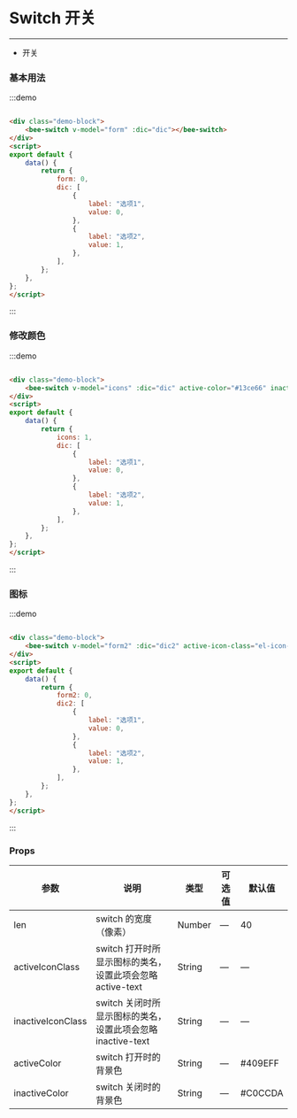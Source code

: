 # Switch 开关 
----
- 开关

### 基本用法

<div class="demo-block">
    <bee-switch v-model="form" :dic="dic"></bee-switch>
</div>
<script>
export default {
    data() {
        return {
            form: 0,
            dic: [
                {
                    label: "选项1",
                    value: 0,
                },
                {
                    label: "选项2",
                    value: 1,
                },
            ],
        };
    },
};
</script>

:::demo
```html

<div class="demo-block">
    <bee-switch v-model="form" :dic="dic"></bee-switch>
</div>
<script>
export default {
    data() {
        return {
            form: 0,
            dic: [
                {
                    label: "选项1",
                    value: 0,
                },
                {
                    label: "选项2",
                    value: 1,
                },
            ],
        };
    },
};
</script>
```
:::

### 修改颜色

<div class="demo-block">
    <bee-switch v-model="form" :dic="dic"></bee-switch>
</div>
<script>
export default {
    data() {
        return {
            form: 0,
            dic: [
                {
                    label: "选项1",
                    value: 0,
                },
                {
                    label: "选项2",
                    value: 1,
                },
            ],
        };
    },
};
</script>

:::demo
```html

<div class="demo-block">
    <bee-switch v-model="icons" :dic="dic" active-color="#13ce66" inactive-color="#ff4949"></bee-switch>
</div>
<script>
export default {
    data() {
        return {
            icons: 1,
            dic: [
                {
                    label: "选项1",
                    value: 0,
                },
                {
                    label: "选项2",
                    value: 1,
                },
            ],
        };
    },
};
</script>
```
:::

### 图标

<div class="demo-block">
    <bee-switch v-model="icons" :dic="dic" active-color="#13ce66" inactive-color="#ff4949"></bee-switch>
</div>
<script>
export default {
    data() {
        return {
            icons: 1,
            dic: [
                {
                    label: "选项1",
                    value: 0,
                },
                {
                    label: "选项2",
                    value: 1,
                },
            ],
        };
    },
};
</script>

:::demo
```html

<div class="demo-block">
    <bee-switch v-model="form2" :dic="dic2" active-icon-class="el-icon-s-tools" inactive-icon-class="el-icon-setting"></bee-switch>
</div>
<script>
export default {
    data() {
        return {
            form2: 0,
            dic2: [
                {
                    label: "选项1",
                    value: 0,
                },
                {
                    label: "选项2",
                    value: 1,
                },
            ],
        };
    },
};
</script>
```
:::

### Props

| 参数                | 说明                                       | 类型     | 可选值 | 默认值     |
|-------------------|------------------------------------------|--------|-----|---------|
| len               | switch 的宽度（像素）                           | Number | —   | 40      |
| activeIconClass   | switch 打开时所显示图标的类名，设置此项会忽略 active-text   | String | —   | —       |
| inactiveIconClass | switch 关闭时所显示图标的类名，设置此项会忽略 inactive-text | String | —   | —       |
| activeColor       | switch 打开时的背景色                           | String | —   | #409EFF |
| inactiveColor     | switch 关闭时的背景色                           | String | —   | #C0CCDA |

